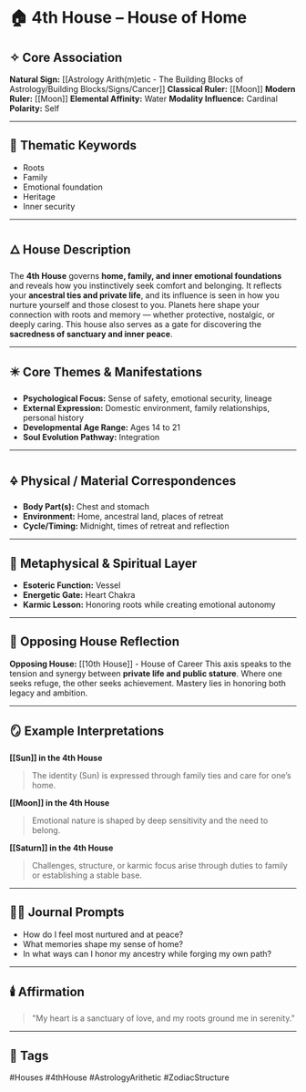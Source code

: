 # 🏠 4th House – House of Home

## ✧ Core Association

**Natural Sign:** [[Astrology Arith(m)etic - The Building Blocks of Astrology/Building Blocks/Signs/Cancer]]
**Classical Ruler:** [[Moon]]
**Modern Ruler:** [[Moon]]
**Elemental Affinity:** Water
**Modality Influence:** Cardinal
**Polarity:** Self

---

## 🧭 Thematic Keywords

- Roots
- Family
- Emotional foundation
- Heritage
- Inner security

---

## 🜂 House Description

The **4th House** governs **home, family, and inner emotional foundations** and reveals how you instinctively seek comfort and belonging.
It reflects your **ancestral ties and private life**, and its influence is seen in how you nurture yourself and those closest to you.
Planets here shape your connection with roots and memory — whether protective, nostalgic, or deeply caring.
This house also serves as a gate for discovering the **sacredness of sanctuary and inner peace**.

---

## ✴️ Core Themes & Manifestations

- **Psychological Focus:** Sense of safety, emotional security, lineage
- **External Expression:** Domestic environment, family relationships, personal history
- **Developmental Age Range:** Ages 14 to 21
- **Soul Evolution Pathway:** Integration

---

## 🜍 Physical / Material Correspondences

- **Body Part(s):** Chest and stomach
- **Environment:** Home, ancestral land, places of retreat
- **Cycle/Timing:** Midnight, times of retreat and reflection

---

## 💠 Metaphysical & Spiritual Layer

- **Esoteric Function:** Vessel
- **Energetic Gate:** Heart Chakra
- **Karmic Lesson:** Honoring roots while creating emotional autonomy

---

## 🔁 Opposing House Reflection

**Opposing House:** [[10th House]] - House of Career
This axis speaks to the tension and synergy between **private life and public stature**.
Where one seeks refuge, the other seeks achievement. Mastery lies in honoring both legacy and ambition.

---

## 🪞 Example Interpretations

**[[Sun]] in the 4th House**
> The identity (Sun) is expressed through family ties and care for one’s home.

**[[Moon]] in the 4th House**
> Emotional nature is shaped by deep sensitivity and the need to belong.

**[[Saturn]] in the 4th House**
> Challenges, structure, or karmic focus arise through duties to family or establishing a stable base.

---

## ✍🏼 Journal Prompts

- How do I feel most nurtured and at peace?
- What memories shape my sense of home?
- In what ways can I honor my ancestry while forging my own path?

---

## 🕯️ Affirmation

> "My heart is a sanctuary of love, and my roots ground me in serenity."

---

## 🔖 Tags
#Houses #4thHouse #AstrologyArithetic #ZodiacStructure
